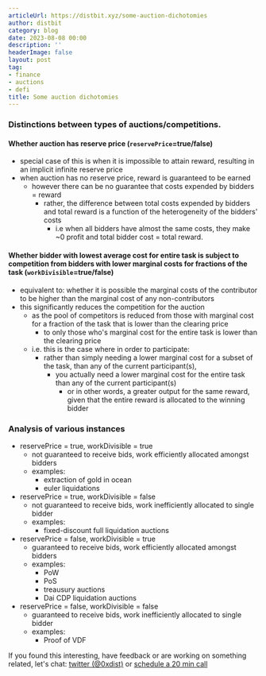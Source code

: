 ```yaml
---
articleUrl: https://distbit.xyz/some-auction-dichotomies
author: distbit
category: blog
date: 2023-08-08 00:00
description: ''
headerImage: false
layout: post
tag:
- finance
- auctions
- defi
title: Some auction dichotomies
---
```



  

### Distinctions between types of auctions/competitions.  
#### Whether auction has reserve price (`reservePrice`=true/false)  

- special case of this is when it is impossible to attain reward, resulting in an implicit infinite reserve price  
- when auction has no reserve price, reward is guaranteed to be earned  
	- however there can be no guarantee that costs expended by bidders = reward  
		- rather, the difference between total costs expended by bidders and total reward is a function of the heterogeneity of the bidders' costs   
			- i.e when all bidders have almost the same costs, they make ~0 profit and total bidder cost = total reward.   


#### Whether bidder with lowest average cost for entire task is subject to competition from bidders with lower marginal costs for fractions of the task (`workDivisible`=true/false)  

- equivalent to: whether it is possible the marginal costs of the contributor to be higher than the marginal cost of any non-contributors  
- this significantly reduces the competition for the auction  
	- as the pool of competitors is reduced from those with marginal cost for a fraction of the task that is lower than the clearing price  
		- to only those who's marginal cost for the entire task is lower than the clearing price   
	- i.e. this is the case where in order to participate:  
		- rather than simply needing a lower marginal cost for a subset of the task, than any of the current participant(s),  
			- you actually need a lower marginal cost for the entire task than any of the current participant(s)  
				- or in other words, a greater output for the same reward, given that the entire reward is allocated to the winning bidder  



### Analysis of various instances  
- reservePrice = true, workDivisible = true  
	- not guaranteed to receive bids, work efficiently allocated amongst bidders  
	- examples:  
		- extraction of gold in ocean  
		- euler liquidations  
- reservePrice = true, workDivisible = false  
	- not guaranteed to receive bids, work inefficiently allocated to single bidder  
	- examples:  
		- fixed-discount full liquidation auctions  
- reservePrice = false, workDivisible = true  
	- guaranteed to receive bids, work efficiently allocated amongst bidders  
	- examples:  
		- PoW  
		- PoS  
		- treausury auctions  
		- Dai CDP liquidation auctions  
- reservePrice = false, workDivisible = false  
	- guaranteed to receive bids, work inefficiently allocated to single bidder  
	- examples:  
		- Proof of VDF  





If you found this interesting, have feedback or are working on something related, let's chat: [twitter (@0xdist)](https://twitter.com/0xdist) or [schedule a 20 min call](https://cal.com/distbit/20min)